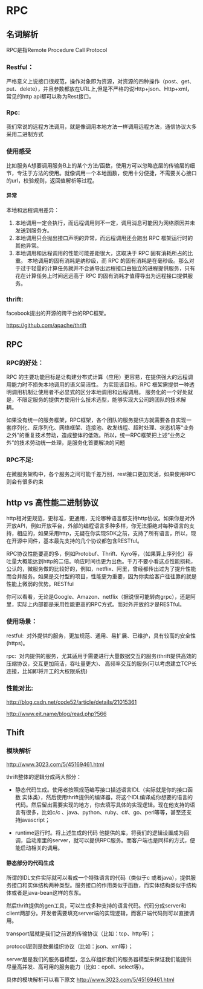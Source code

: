 # RPC
## 名词解析
RPC是指Remote Procedure Call Protocol

### Restful：

严格意义上说接口很规范，操作对象即为资源，对资源的四种操作（post、get、put、delete），并且参数都放在URL上,但是不严格的说Http+json、Http+xml，常见的http api都可以称为Rest接口。

### Rpc:
我们常说的远程方法调用，就是像调用本地方法一样调用远程方法，通信协议大多采用二进制方式

### 使用感受

比如服务A想要调用服务B上的某个方法/函数，使用方可以忽略底层的传输层的细节，专注于方法的使用。就像调用一个本地函数，使用十分便捷，不需要关心接口的url，校验规则，返回值解析等过程。

#### 异常
本地和远程调用差异：
1. 本地调用一定会执行，而远程调用则不一定，调用消息可能因为网络原因并未发送到服务方。
2. 本地调用只会抛出接口声明的异常，而远程调用还会跑出 RPC 框架运行时的其他异常。
3. 本地调用和远程调用的性能可能差距很大，这取决于 RPC 固有消耗所占的比重。
本地调用的固有消耗是纳秒级，而 RPC 的固有消耗是在毫秒级。那么对于过于轻量的计算任务就并不合适导出远程接口由独立的进程提供服务，只有花在计算任务上时间远远高于 RPC 的固有消耗才值得导出为远程接口提供服务。



### thrift:

facebook提出的开源的跨平台的RPC框架。 

https://github.com/apache/thrift

## RPC

### RPC的好处：
RPC 的主要功能目标是让构建分布式计算（应用）更容易，在提供强大的远程调用能力时不损失本地调用的语义简洁性。 为实现该目标，RPC 框架需提供一种透明调用机制让使用者不必显式的区分本地调用和远程调用。
服务化的一个好处就是，不限定服务的提供方使用什么技术选型，能够实现大公司跨团队的技术解耦。 

如果没有统一的服务框架，RPC框架，各个团队的服务提供方就需要各自实现一套序列化、反序列化、网络框架、连接池、收发线程、超时处理、状态机等“业务之外”的重复技术劳动，造成整体的低效。所以，统一RPC框架把上述“业务之外”的技术劳动统一处理，是服务化首要解决的问题

### RPC不足:

在微服务架构中，各个服务之间可能千差万别，rest接口更加灵活，如果使用RPC则会有很多约束
 
## http vs 高性能二进制协议

http相对更规范，更标准，更通用，无论哪种语言都支持http协议。如果你是对外开放API，例如开放平台，外部的编程语言多种多样，你无法拒绝对每种语言的支持，相应的，如果采用http，无疑在你实现SDK之前，支持了所有语言，所以，现在开源中间件，基本最先支持的几个协议都包含RESTful。

RPC协议性能要高的多，例如Protobuf、Thrift、Kyro等，（如果算上序列化）吞吐量大概能达到http的二倍。响应时间也更为出色。千万不要小看这点性能损耗，公认的，微服务做的比较好的，例如，netflix、阿里，曾经都传出过为了提升性能而合并服务。如果是交付型的项目，性能更为重要，因为你卖给客户往往靠的就是性能上微弱的优势。RESTful

你可以看看，无论是Google、Amazon、netflix（据说很可能转向grpc），还是阿里，实际上内部都是采用性能更高的RPC方式。而对外开放的才是RESTful。
### 使用场景：

restful:  对外提供的服务，更加规范、通用、易扩展、已维护，具有较高的安全性(https)。

rpc:  对内提供的服务，尤其适用于需要进行大量数据交互的服务(thrift提供高效的压缩协议，交互更加简洁，吞吐量更大)、 高频率交互的服务(可以考虑建立TCP长连接，比如即将开工的大权限系统)

### 性能对比:
http://blog.csdn.net/code52/article/details/21015361

http://www.eit.name/blog/read.php?566

## Thift
### 模块解析
http://www.3023.com/5/45169461.html

thrift整体的逻辑分成两大部分：

* 静态代码生成。使用者按照规范编写接口描述语言IDL（实际就是你的接口函数 实体类），然后使用thrift提供的编译器，将这个IDL编译成你想要的语言的代码。然后留出需要实现的地方，你去填写具体的实现逻辑。现在他支持的语言有很多，比如c/c 、java、python、ruby、c#、go、perl等等，甚至还支持javascript；

* runtime运行时。将上述生成的代码 他提供的库，将我们的逻辑设置成为回调，启动库里的server，就可以提供RPC服务。而客户端也是同样的方式，便能启动相关的调用。


#### 静态部分的代码生成

所谓的IDL文件实际就可以看成一个特殊语言的代码（类似于c 或者java），提供服务接口和实体结构两种类型。服务接口的作用类似于函数，而实体结构类似于结构体或者是java-bean这样的东东。

然后thrift提供的gen工具，可以生成多种支持的语言代码。代码分成server和client两部分。开发者需要填充server端的实现逻辑，而客户端代码则可以直接调用。

transport层就是我们之前说的传输协议（比如：tcp、http等）；

protocol层则是数据组织协议（比如：json、xml等）；

server层是我们的服务器模型，怎么样组织我们的服务器模型来保证我们能提供尽量高并发、高可用的服务能力（比如：epoll、select等）。

具体的模块解析可以看下原文
http://www.3023.com/5/45169461.html

